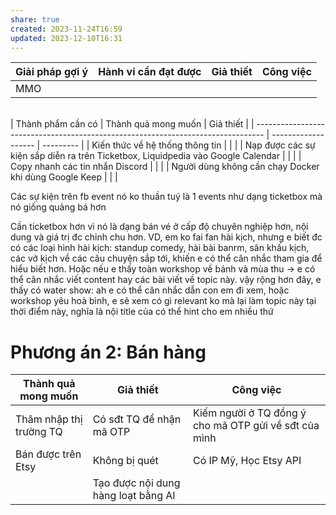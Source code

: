 ```yaml
---
share: true
created: 2023-11-24T16:59
updated: 2023-12-10T16:31
---
```


| Giải pháp gợi ý | Hành vi cần đạt được | Giả thiết | Công việc |
| --------------- | -------------------- | --------- | --------- |
| MMO             |                      |           |           |
<br>
| Thành phẩm cần có                                                                | Thành quả mong muốn | Giả thiết |
| -------------------------------------------------------------------------------- | ------------------- | --------- |
| Kiến thức về hệ thống thông tin                                                  |                     |           |
| Nạp được các sự kiện sắp diễn ra trên Ticketbox, Liquidpedia vào Google Calendar |                     |           |
| Copy nhanh các tin nhắn Discord                                                  |                     |           |
| Người dùng không cần chạy Docker khi dùng Google Keep                            |                     |           |

Các sự kiện trên fb event nó ko thuần tuý là 1 events như dạng ticketbox mà nó giống quảng bá hơn

Cần ticketbox hơn vì nó là dạng bán vé ở cấp độ chuyên nghiệp hơn, nội dung và giá trị đc chỉnh chu hơn. VD, em ko fai fan hài kịch, nhưng e biết đc có các loại hình hài kịch: standup comedy, hài bài banrm, sân khấu kịch, các vở kịch về các câu chuyện sắp tới, khiến e có thể cân nhắc tham gia để hiểu biết hơn. Hoặc nếu e thấy toàn workshop về bánh và mùa thu → e có thể cân nhắc viết content hay các bài viết về topic này. vậy rộng hơn đây, e thấy có water show: ah e có thể cân nhắc dẫn con em đi xem, hoặc workshop yêu hoà bình, e sẽ xem có gì relevant ko mà lại làm topic này tại thời điểm này, nghĩa là nội title của có thể hint cho em nhiều thứ

# Phương án 2: Bán hàng
| Thành quả mong muốn     | Giả thiết                           | Công việc                                             |
| ----------------------- | ----------------------------------- | ----------------------------------------------------- |
| Thâm nhập thị trường TQ | Có sđt TQ để nhận mã OTP            | Kiếm người ở TQ đồng ý cho mã OTP gửi về sđt của mình |
| Bán được trên Etsy      | Không bị quét                       | Có IP Mỹ, Học Etsy API                                |
|                         | Tạo được nội dung hàng loạt bằng AI |                                                       |

